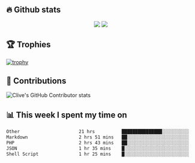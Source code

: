 ## &#128293; Github stats

<!-- GitHub Readme Streak Stats - https://github.com/DenverCoder1/github-readme-streak-stats -->
<p align="center">

<picture>
  <source 
    srcset="https://github-readme-stats.vercel.app/api?username=clivewalkden&count_private=true&show_icons=true&theme=darcula"
    media="(prefers-color-scheme: dark)"
  />
  <source
    srcset="https://github-readme-stats.vercel.app/api?username=clivewalkden&count_private=true&show_icons=true&theme=calm"
    media="(prefers-color-scheme: light), (prefers-color-scheme: no-preference)"
  />
  <img src="https://github-readme-stats.vercel.app/api?username=clivewalkden&count_private=true&show_icons=true&theme=darcula" />
</picture>

<a href="https://git.io/streak-stats" target="_blank">
  <img src="http://github-readme-streak-stats.herokuapp.com?user=clivewalkden&theme=darcula&date_format=j%20M%5B%20Y%5D" />
</a>

</p>

## &#127942; Trophies
[![trophy](https://github-profile-trophy.vercel.app/?username=clivewalkden&theme=onedark)](https://github.com/clivewalkden/github-profile-trophy)

## &#129309; Contributions
![Clive's GitHub Contributor stats](https://github-contributor-stats.vercel.app/api?username=clivewalkden)

## &#128202; This week I spent my time on
<!--START_SECTION:waka-->

```txt
Other                      21 hrs          ███████████████░░░░░░░░░░   59.66 %
Markdown                   2 hrs 51 mins   ██░░░░░░░░░░░░░░░░░░░░░░░   08.11 %
PHP                        2 hrs 43 mins   ██░░░░░░░░░░░░░░░░░░░░░░░   07.73 %
JSON                       1 hr 35 mins    █░░░░░░░░░░░░░░░░░░░░░░░░   04.51 %
Shell Script               1 hr 25 mins    █░░░░░░░░░░░░░░░░░░░░░░░░   04.06 %
```

<!--END_SECTION:waka-->
